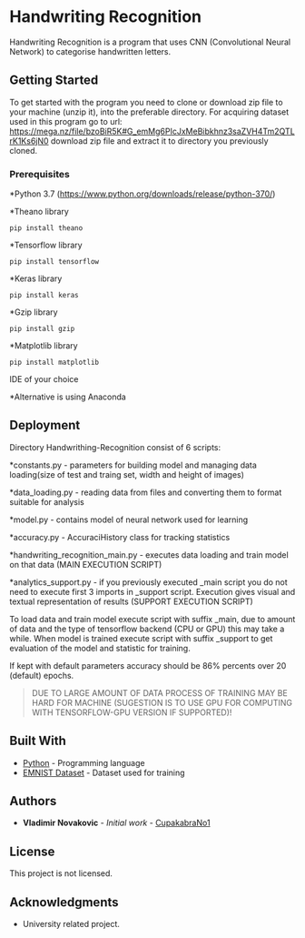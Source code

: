 # Handwriting Recognition

Handwriting Recognition is a program that uses CNN (Convolutional Neural Network) to categorise handwritten letters.

## Getting Started

To get started with the program you need to clone or download zip file to your machine (unzip it), into the preferable directory.
For acquiring dataset used in this program go to url: https://mega.nz/file/bzoBiR5K#G_emMg6PIcJxMeBibkhnz3saZVH4Tm2QTLrK1Ks6jN0 download zip file and extract it to directory you previously cloned. 

### Prerequisites

  *Python 3.7 (https://www.python.org/downloads/release/python-370/)
  
  *Theano library
 ```
 pip install theano
 ```
 
  *Tensorflow library
 ```
 pip install tensorflow
 ```
 
  *Keras library
 ```
 pip install keras
 ```

  *Gzip library
 ```
 pip install gzip
 ```

  *Matplotlib library
 ```
 pip install matplotlib
 ```

  IDE of your choice
  
  *Alternative is using Anaconda

## Deployment

Directory Handwrithing-Recognition consist of 6 scripts:

*constants.py - parameters for building model and managing data loading(size of test and traing set, width and height of images)

*data_loading.py - reading data from files and converting them to format suitable for analysis

*model.py - contains model of neural network used for learning

*accuracy.py - AccuraciHistory class for tracking statistics

*handwriting_recognition_main.py - executes data loading and train model on that data (MAIN EXECUTION SCRIPT)

*analytics_support.py - if you previously executed _main script you do not need to execute first 3 imports in _support script. Execution gives visual and textual representation of results (SUPPORT EXECUTION SCRIPT)

To load data and train model execute script with suffix _main, due to amount of data and the type of tensorflow backend (CPU or GPU) this may take a while. When model is trained execute script with suffix _support to get evaluation of the model and statistic for training.

If kept with default parameters accuracy should be 86% percents over 20 (default) epochs. 

>DUE TO LARGE AMOUNT OF DATA PROCESS OF TRAINING MAY BE HARD FOR MACHINE (SUGESTION IS TO USE GPU FOR COMPUTING WITH TENSORFLOW-GPU VERSION IF SUPPORTED)!

## Built With

* [Python](http://www.dropwizard.io/1.0.2/docs/) - Programming language
* [EMNIST Dataset](https://www.nist.gov/itl/products-and-services/emnist-dataset) - Dataset used for training


## Authors

* **Vladimir Novakovic** - *Initial work* - [CupakabraNo1](https://github.com/CupakabraNo1)

## License

This project is not licensed.

## Acknowledgments

* University related project.

